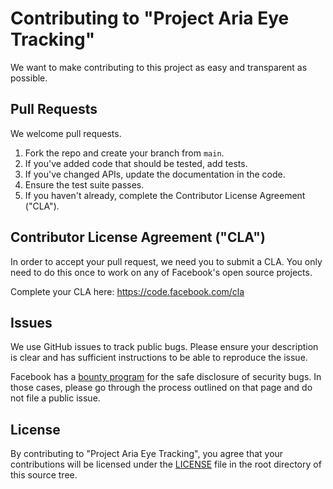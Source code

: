 # Contributing to "Project Aria Eye Tracking"

We want to make contributing to this project as easy and transparent as
possible.

## Pull Requests

We welcome pull requests.

1. Fork the repo and create your branch from `main`.
2. If you've added code that should be tested, add tests.
3. If you've changed APIs, update the documentation in the code.
4. Ensure the test suite passes.
5. If you haven't already, complete the Contributor License Agreement ("CLA").

## Contributor License Agreement ("CLA")

In order to accept your pull request, we need you to submit a CLA. You only need
to do this once to work on any of Facebook's open source projects.

Complete your CLA here: <https://code.facebook.com/cla>

## Issues

We use GitHub issues to track public bugs. Please ensure your description is
clear and has sufficient instructions to be able to reproduce the issue.

Facebook has a [bounty program](https://www.facebook.com/whitehat/) for the safe
disclosure of security bugs. In those cases, please go through the process
outlined on that page and do not file a public issue.

## License

By contributing to "Project Aria Eye Tracking", you agree that your contributions will be licensed under
the [LICENSE](./LICENSE) file in the root directory of this source tree.
